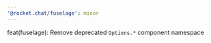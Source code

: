 ```yaml
---
'@rocket.chat/fuselage': minor
---
```


feat(fuselage): Remove deprecated `Options.*` component namespace
